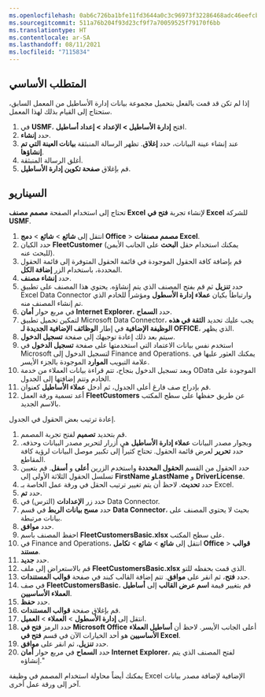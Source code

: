 ```yaml
---
ms.openlocfilehash: 0ab6c726ba1bfe11fd3644a0c3c96973f32286468adc46eefcb7ff113051ad7d
ms.sourcegitcommit: 511a76b204f93d23cf9f7a70059525f79170f6bb
ms.translationtype: HT
ms.contentlocale: ar-SA
ms.lasthandoff: 08/11/2021
ms.locfileid: "7115834"
---
```

## <a name="prerequisite"></a>المتطلب الأساسي

إذا لم تكن قد قمت بالفعل بتحميل مجموعة بيانات إدارة الأساطيل من المعمل السابق، ستحتاج إلى القيام بذلك لهذا المعمل.

1. في **USMF**، افتح **إدارة الأساطيل > الإعداد > إعداد أساطيل**.
2. حدد **إنشاء**.
3. عند إنشاء عينة البيانات، حدد **إغلاق**. تظهر الرسالة المنبثقة **بيانات العينة التي تم إنشاؤها**.
4. أغلق الرسالة المنبثقة.
5. قم بإغلاق **صفحة تكوين إدارة الأساطيل**.

## <a name="scenario"></a>السيناريو

تحتاج إلى استخدام الصفحة **مصمم مصنف Excel** لإنشاء تجربة **فتح في Excel** للشركة **USMF**.

1.  انتقل إلى **شائع** > **شائع** > **دمج Office** > **مصمم مصنفات Excel**.
2.  حدد الكيان **FleetCustomer** (يمكنك استخدام حقل **البحث** على الجانب الأيمن للبحث عنه).
3.  قم بإضافة كافة الحقول الموجودة في قائمة الحقول المتوفرة إلى قائمة الحقول المحددة، باستخدام الزر **إضافة الكل**.
4.  حدد **إنشاء مصنف**. 
5.  حدد **تنزيل** ثم قم بفتح المصنف الذي يتم إنشاؤه. يحتوي هذا المصنف على تطبيق Excel Data Connector وارتباطاً بكيان **عملاء إدارة الأسطول** ومؤشراً للخادم الذي تم إنشاء المصنف منه.
6.  في مربع حوار **أمان Internet Explorer**، حدد **السماح**.
7.  لتمكين تحميل تطبيق Microsoft Data Connector، يجب عليك تحديد **الثقة في هذه الوظيفة الإضافية** في إطار **الوظائف الإضافية الجديدة لـ OFFICE**، الذي يظهر.
8. سيتم بعد ذلك إعادة توجيهك إلى صفحة **تسجيل الدخول**. 
9. استخدم نفس بيانات الاعتماد التي استخدمتها على صفحة **تسجيل الدخول** في Microsoft لتسجيل الدخول إلى Finance and Operations. يمكنك العثور عليها في علامة التبويب **الموارد** الموجودة بالجزء الأيسر.
10. وبعد تسجيل الدخول بنجاح، تتم قراءة بيانات العملاء من خدمة OData الموجودة على الخادم وتتم إضافتها إلى الجدول.
11. قم بإدراج صف فارغ أعلى الجدول، ثم أدخل **عملاء الأساطيل** كعنوان.
12. أعد تسمية ورقة العمل **FleetCustomers** عن طريق حفظها على سطح المكتب بالاسم الجديد.

إعادة ترتيب بعض الحقول في الجدول. 

1. قم بتحديد **تصميم** لفتح تجربة المصمم.
10. وبجوار مصدر البيانات **عملاء إدارة الأساطيل** هي أزرار لتحرير مصدر البيانات وحذفه. حدد **تحرير** لعرض قائمة الحقول. تحتاج كثيراً إلى تكبير موصل البيانات لرؤية كافة المقاطع.
11. حدد الحقول من القسم **الحقول المحددة** واستخدم الزرين **أعلى** و **أسفل**. قم بتعيين تسلسل الحقول الثلاثة الأولى إلى **FirstName وLastName** و **DriverLicense**.
12. حدد **تحديث**. لاحظ أن يتم تغيير ترتيب الحقل في ورقة عمل الخاصة بـ Excel.
13. حدد **تم**.
14. حدد زر **الإعدادات** (الترس) في Data Connector.
15. حدد **مسح بيانات الربط** في قسم **Data Connector**، بحيث لا يحتوي المصنف على بيانات مرتبطة.
16. حدد **موافق**.
17. احفظ المصنف باسم **FleetCustomersBasic.xlsx** على سطح المكتب.
18. في Finance and Operations، انتقل إلى **شائع** > **شائع** > **تكامل Office** > **قوالب مستند**.
19. حدد **جديد‏‎**.
20. قم بالاستعراض إلى ملف **FleetCustomersBasic.xlsx** الذي قمت بحفظه للتو.
21. حدد **فتح**، ثم انقر على **موافق**. تتم إضافة القالب كبند في صفحة **قوالب المستندات**.
22. في صف **FleetCustomersBasic**، قم بتغيير قيمة **اسم عرض القالب** إلى **أساطيل العملاء الأساسيين**.
23. حدد **حفظ**.
24. قم بإغلاق صفحة **قوالب المستندات**.
24. انتقل إلى **إدارة الأسطول** > **العملاء** > **العميل**.
25. حدد الرمز **فتح في Microsoft Office** أعلى الجانب الأيسر. لاحظ أن **أساطيل العملاء الأساسيين** هو أحد الخيارات الآن في قسم **فتح في Excel**. 
26. حدد **تنزيل**، ثم انقر على **موافق**.
27. حدد **السماح** في مربع حوار **أمان Internet Explorer**، لفتح المصنف الذي يتم إنشاؤه." 


يمكنك أيضاً محاولة استخدام المصمم في وظيفة Excel الإضافية لإضافة مصدر بيانات آخر إلى ورقة عمل أخرى.

